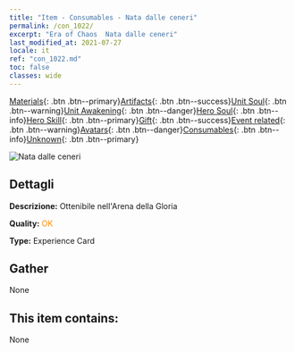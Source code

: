 ```yaml
---
title: "Item - Consumables - Nata dalle ceneri"
permalink: /con_1022/
excerpt: "Era of Chaos  Nata dalle ceneri"
last_modified_at: 2021-07-27
locale: it
ref: "con_1022.md"
toc: false
classes: wide
---
```

 [Materials](/ItemsIT/){: .btn .btn--primary}[Artifacts](/ItemsIT/Artifacts/){: .btn .btn--success}[Unit Soul](/ItemsIT/UnitSoul/){: .btn .btn--warning}[Unit Awakening](/ItemsIT/UnitAwakening/){: .btn .btn--danger}[Hero Soul](/ItemsIT/HeroSoul/){: .btn .btn--info}[Hero Skill](/ItemsIT/HeroSkill/){: .btn .btn--primary}[Gift](/ItemsIT/Gift/){: .btn .btn--success}[Event related](/ItemsIT/Events/){: .btn .btn--warning}[Avatars](/ItemsIT/Avatars/){: .btn .btn--danger}[Consumables](/ItemsIT/Consumables/){: .btn .btn--info}[Unknown](/ItemsIT/Unknown/){: .btn .btn--primary}

 ![Nata dalle ceneri](/images/a/avatarFrame_76.png)

## Dettagli
 **Descrizione:** Ottenibile nell'Arena della Gloria

 **Quality:** <span style="color: #FF8C00">OK</span>

 **Type:** Experience Card

## Gather

  None

## This item contains:

  None

